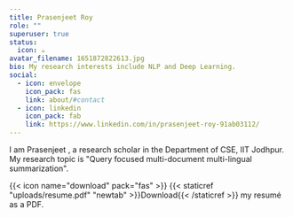 ```yaml
---
title: Prasenjeet Roy
role: ""
superuser: true
status:
  icon: ☕️
avatar_filename: 1651872822613.jpg
bio: My research interests include NLP and Deep Learning.
social:
  - icon: envelope
    icon_pack: fas
    link: about/#contact
  - icon: linkedin
    icon_pack: fab
    link: https://www.linkedin.com/in/prasenjeet-roy-91ab03112/
---
```

I am Prasenjeet , a research scholar in the Department of CSE, IIT Jodhpur. My research topic is "Query focused multi-document multi-lingual summarization". 

{{< icon name="download" pack="fas" >}} {{< staticref "uploads/resume.pdf" "newtab" >}}Download{{< /staticref >}} my resumé as a PDF.